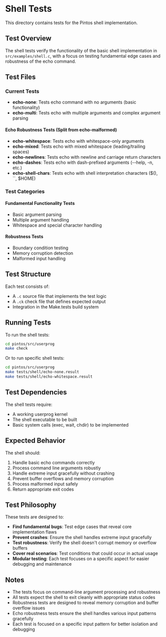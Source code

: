 # Shell Tests

This directory contains tests for the Pintos shell implementation.

## Test Overview

The shell tests verify the functionality of the basic shell implementation in `src/examples/shell.c`, with a focus on testing fundamental edge cases and robustness of the echo command.

## Test Files

### Current Tests
- **echo-none**: Tests echo command with no arguments (basic functionality)
- **echo-multi**: Tests echo with multiple arguments and complex argument parsing

#### Echo Robustness Tests (Split from echo-malformed)
- **echo-whitespace**: Tests echo with whitespace-only arguments
- **echo-mixed**: Tests echo with mixed whitespace (leading/trailing spaces)
- **echo-newlines**: Tests echo with newline and carriage return characters
- **echo-dashes**: Tests echo with dash-prefixed arguments (--help, -n, etc.)
- **echo-shell-chars**: Tests echo with shell interpretation characters ($(), ``, $HOME)

### Test Categories

#### Fundamental Functionality Tests
- Basic argument parsing
- Multiple argument handling
- Whitespace and special character handling

#### Robustness Tests
- Boundary condition testing
- Memory corruption detection
- Malformed input handling

## Test Structure

Each test consists of:
- A `.c` source file that implements the test logic
- A `.ck` check file that defines expected output
- Integration in the Make.tests build system

## Running Tests

To run the shell tests:

```bash
cd pintos/src/userprog
make check
```

Or to run specific shell tests:

```bash
cd pintos/src/userprog
make tests/shell/echo-none.result
make tests/shell/echo-whitespace.result
```

## Test Dependencies

The shell tests require:
- A working userprog kernel
- The shell executable to be built
- Basic system calls (exec, wait, chdir) to be implemented

## Expected Behavior

The shell should:
1. Handle basic echo commands correctly
2. Process command line arguments robustly
3. Handle extreme input gracefully without crashing
4. Prevent buffer overflows and memory corruption
5. Process malformed input safely
6. Return appropriate exit codes

## Test Philosophy

These tests are designed to:
- **Find fundamental bugs**: Test edge cases that reveal core implementation flaws
- **Prevent crashes**: Ensure the shell handles extreme input gracefully
- **Test robustness**: Verify the shell doesn't corrupt memory or overflow buffers
- **Cover real scenarios**: Test conditions that could occur in actual usage
- **Modular testing**: Each test focuses on a specific aspect for easier debugging and maintenance

## Notes

- The tests focus on command-line argument processing and robustness
- All tests expect the shell to exit cleanly with appropriate status codes
- Robustness tests are designed to reveal memory corruption and buffer overflow issues
- Echo robustness tests ensure the shell handles various input patterns gracefully
- Each test is focused on a specific input pattern for better isolation and debugging
